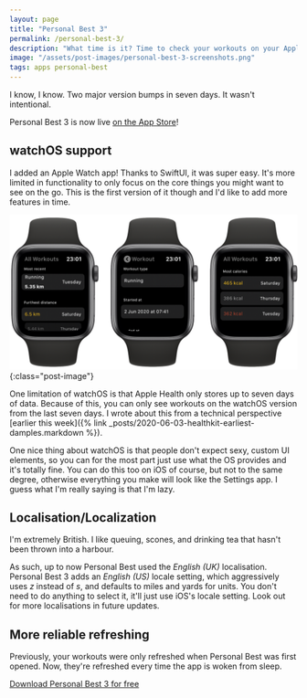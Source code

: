 ```yaml
---
layout: page
title: "Personal Best 3"
permalink: /personal-best-3/
description: "What time is it? Time to check your workouts on your Apple Watch!"
image: "/assets/post-images/personal-best-3-screenshots.png"
tags: apps personal-best 
---
```


I know, I know. Two major version bumps in seven days. It wasn't intentional.

Personal Best 3 is now live [on the App Store](https://apps.apple.com/us/app/personal-best-workouts/id1510256676?ls=1)!

## watchOS support

I added an Apple Watch app! Thanks to SwiftUI, it was super easy. It's more limited in functionality to only focus on the core things you might want to see on the go. This is the first version of it though and I'd like to add more features in time.

![Screenshots of Personal Best on watchOS](/assets/post-images/personal-best-3-screenshots.png){:class="post-image"}

One limitation of watchOS is that Apple Health only stores up to seven days of data. Because of this, you can only see workouts on the watchOS version from the last seven days. I wrote about this from a technical perspective [earlier this week]({% link _posts/2020-06-03-healthkit-earliest-damples.markdown %}).

One nice thing about watchOS is that people don't expect sexy, custom UI elements, so you can for the most part just use what the OS provides and it's totally fine. You can do this too on iOS of course, but not to the same degree, otherwise everything you make will look like the Settings app. I guess what I'm really saying is that I'm lazy.

## Localisation/Localization

I'm extremely British. I like queuing, scones, and drinking tea that hasn't been thrown into a harbour. 

As such, up to now Personal Best used the _English (UK)_ localisation. Personal Best 3 adds an _English (US)_ locale setting, which aggressively uses _z_ instead of _s_, and defaults to miles and yards for units. You don't need to do anything to select it, it'll just use iOS's locale setting. Look out for more localisations in future updates.

## More reliable refreshing

Previously, your workouts were only refreshed when Personal Best was first opened. Now, they're refreshed every time the app is woken from sleep.

[Download Personal Best 3 for free](https://apps.apple.com/us/app/personal-best-workouts/id1510256676?ls=1)